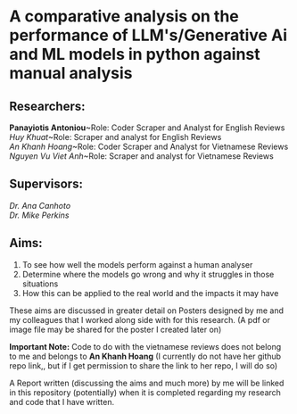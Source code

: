 # A comparative analysis on the performance of LLM's/Generative Ai and ML models in python against manual analysis

## **Researchers:**                    
**Panayiotis Antoniou**~Role: Coder Scraper and Analyst for English Reviews                     
*Huy Khuat*~Role: Scraper and analyst for English Reviews         
*An Khanh Hoang*~Role: Coder Scraper and Analyst for Vietnamese Reviews  
*Nguyen Vu Viet Anh*~Role: Scraper and analyst for Vietnamese Reviews

## **Supervisors:**  
*Dr. Ana Canhoto*  
*Dr. Mike Perkins*  

## **Aims**:
  1. To see how well the models perform against a human analyser 
  2. Determine where the models go wrong and why it struggles in those situations
  3. How this can be applied to the real world and the impacts it may have
     
These aims are discussed in greater detail on Posters designed by me and my colleagues that I worked along side with for this research. (A pdf or image file may be shared for the poster I created later on)  

**Important Note:** Code to do with the vietnamese reviews does not belong to me and belongs to **An Khanh Hoang** (I currently do not have her github repo link,, but if I get permission to share the link to her repo, I will do so) 

A Report written (discussing the aims and much more) by me will be linked in this repository (potentially) when it is completed regarding my research and code that I have written.
